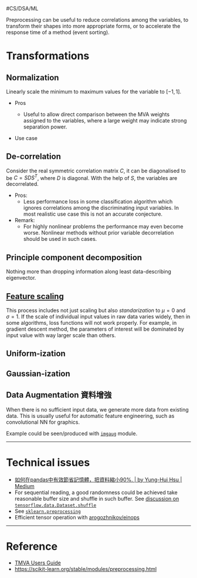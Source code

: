 #CS/DSA/ML 

Preprocessing can be useful to reduce correlations among the variables, to transform their shapes into more appropriate forms, or to accelerate the response time of a method (event sorting).

# Transformations

## Normalization

Linearly scale the minimum to maximum values for the variable to $[-1, 1]$.

* Pros
    * Useful to allow direct comparison between the MVA weights assigned to the variables, where a large weight may indicate strong separation power.

* Use case

## De-correlation

Consider the real symmetric correlation matrix $C$, it can be diagonalised to be $C = SDS^{T}$, where $D$ is diagonal.
With the help of $S$, the variables are decorrelated.

* Pros:
    * Less performance loss in some classification algorithm which ignores correlations among the discriminating input variables. 
      In most realistic use case this is not an accurate conjecture.
* Remark:
    * For highly nonlinear problems the performance may even become worse. Nonlinear methods without prior variable decorrelation should be used in such cases.

## Principle component decomposition
Nothing more than dropping information along least data-describing eigenvector.

## [Feature scaling](https://en.wikipedia.org/wiki/Feature_scaling)

This process includes not just scaling but also *standarization* to $\mu=0$ and $\sigma = 1$. If the scale of individual input values in raw data varies widely, then in some algorithms, loss functions will not work properly. For example, in gradient descent method, the parameters of interest will be dominated by input value with way larger scale than others.

## Uniform-ization

## Gaussian-ization

## Data Augmentation 資料增強

When there is no sufficient input data, we generate more data from existing data. This is usually useful for automatic feature engineering, such as convolutional NN for graphics.

Example could be seen/produced with [`imgaug`](https://github.com/aleju/imgaug) module.

----
# Technical issues

* [如何在pandas中有效節省記憶體，把資料縮小90%. | by Yung-Hui Hsu | Medium](https://medium.com/@YungHui_Med/%E8%BC%95%E9%AC%86%E9%A7%95%E9%A6%AD%E5%B7%A8%E9%87%8F%E7%B4%9Adataframes-%E8%87%B3%E5%B0%91%E5%9C%A8%E8%A8%98%E6%86%B6%E9%AB%94%E6%96%B9%E9%9D%A2-2d8cc8a3e26e)
* For sequential reading, a good randomness could be achieved take reasonable buffer size and shuffle in such buffer. See [discussion on `tensorflow.data.Dataset.shuffle`](https://stackoverflow.com/questions/46444018/meaning-of-buffer-size-in-dataset-map-dataset-prefetch-and-dataset-shuffle)
* See [`sklearn.preprocessing`](https://scikit-learn.org/stable/modules/preprocessing.html) 
*  Efficient tensor operation with [arogozhnikov/einops](https://github.com/arogozhnikov/einops)

----
# Reference

* [TMVA Users Guide](https://github.com/root-project/root/blob/master/documentation/tmva/UsersGuide/TMVAUsersGuide.pdf)
* https://scikit-learn.org/stable/modules/preprocessing.html


